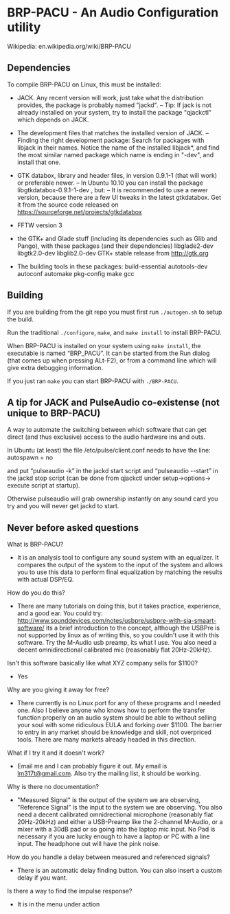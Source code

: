 # BRP-PACU - An Audio Configuration utility
Wikipedia: en.wikipedia.org/wiki/BRP-PACU

## Dependencies
To compile BRP-PACU on Linux, this must be installed:
* JACK. Any recent version will work, just take what the distribution provides, the package is probably named "jackd".
– Tip: If jack is not already installed on your system, try to install the package "qjackctl" which depends on JACK.

* The development files that matches the installed version of JACK.
– Finding the right development package: Search for packages with libjack in their names. Notice the name of the installed libjack*, and find the most similar named package which name is ending in "-dev", and install that one.

* GTK databox, library and header files, in version 0.9.1-1 (that will work) or preferable newer.
        – In Ubuntu 10.10 you can install the package libgtkdatabox-0.9.1-1-dev , but:
        – It is recommended to use a newer version, because there are a few UI tweaks in the latest gtkdatabox. Get it from the source code released on https://sourceforge.net/projects/gtkdatabox

* FFTW version 3

* the GTK+ and Glade stuff (including its dependencies such as Glib and Pango), with these packages (and their dependencies)
	libglade2-dev
	libgtk2.0-dev
	libglib2.0-dev
	GTK+ stable release from http://gtk.org
* The building tools in these packages:
	build-essential
	autotools-dev
	autoconf
	automake
	pkg-config
	make
	gcc

## Building

If you are building from the git repo you must first run `./autogen.sh` to setup the build.

Run the traditional `./configure`, `make`, and `make install` to install BRP-PACU.

When BRP-PACU is installed on your system using `make install`, the executable is named “BRP_PACU”. It can be started from the Run dialog (that comes up when pressing ALt-F2), or from a command line which will give extra debugging information.

If you just ran `make` you can start BRP-PACU with `./BRP-PACU`.

## A tip for JACK and PulseAudio co-existense (not unique to BRP-PACU)

A way to automate the switching between which software that can get direct (and thus exclusive) access to the audio hardware ins and outs.

In Ubuntu (at least) the file /etc/pulse/client.conf needs to have the line:
autospawn = no

and put “pulseaudio -k” in the jackd start script and “pulseaudio --start” in the jackd stop script (can be done from qjackctl under setup->options-> execute script at startup).

Otherwise pulseaudio will grab ownership instantly on any sound card you try and you will never get jackd to start.

## Never before asked questions
What is BRP-PACU?
- It is an analysis tool to configure any sound system with an equalizer.  It compares the
   output of the system to the input of the system and allows you to use this data to
   perform final equalization by matching the results with actual DSP/EQ.

How do you do this?
- There are many tutorials on doing this, but it takes practice, experience, and a good
   ear.  You could try: http://www.sounddevices.com/notes/usbpre/usbpre-with-sia-smaart-software/
   its a brief introduction to the concept, although the USBPre is not supported by linux as of writing this,
   so you couldn't use it with this software.  Try the M-Audio usb preamp, its what I use.  You
   also need a decent omnidirectional calibrated mic (reasonably flat 20Hz-20kHz).

Isn't this software basically like what XYZ company sells for $1100?
- Yes

Why are you giving it away for free?
- There currently is no Linux port for any of these programs and I needed one.  Also I believe anyone who knows how to perform the transfer function properly on an audio system should be able to without selling your soul with some ridiculous EULA and forking over $1100.  The barrier to entry in any market should be knowledge and skill, not overpriced tools.  There are many
   markets already headed in this direction.

What if I try it and it doesn't work?
- Email me and I can probably figure it out.  My email is lm317t@gmail.com.  Also try the mailing list, it should be working.

Why is there no documentation?
- "Measured Signal" is the output of the system we are observing, "Reference Signal" is the input to the system we are observing. You also need a decent calibrated omnidrectional microphone (reasonably flat 20Hz-20kHz) and either a USB-Preamp like the 2-channel M-Audio, or a mixer with a 30dB pad or so going into the laptop mic input.  No Pad is necessary if you are lucky enough to have a laptop or PC with a line input.  The headphone out will have the pink noise.

How do you handle a delay between measured and referenced signals?
- There is an automatic delay finding button.  You can also insert a custom delay if you want.

Is there a way to find the impulse response?
- It is in the menu under action
